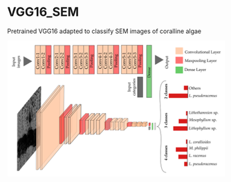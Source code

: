 # VGG16_SEM
Pretrained VGG16 adapted to classify SEM images of coralline algae

![Screenshot](VGG16_CNNSEM.png)
